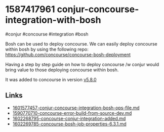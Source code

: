 # 1587417961 conjur-concourse-integration-with-bosh
#conjur #concourse #integration #bosh

Bosh can be used to deploy concourse. We can easily deploy concourse within bosh by using the following repo:
https://github.com/concourse/concourse-bosh-deployment

Having a step by step guide on how to deploy concourse /w conjur would bring value to those deploying concourse within bosh.


It was added to concourse in version [v5.8.0](1602268795-concourse-conjur-integration-added.md)

## Links
- [1601577457-conjur-concourse-integration-bosh-ops-file.md](1601577457-conjur-concourse-integration-bosh-ops-file.md)
- [1590770710-concourse-error-build-from-source-dev.md](1590770710-concourse-error-build-from-source-dev.md)
- [1602268795-concourse-conjur-integration-added.md](1602268795-concourse-conjur-integration-added.md)
- [1602269785-concourse-bosh-job-properties-6.3.1.md](1602269785-concourse-bosh-job-properties-6.3.1.md)
